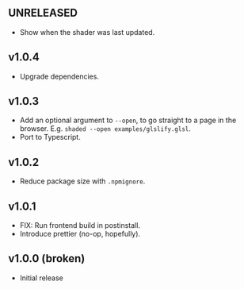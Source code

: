 ## UNRELEASED

- Show when the shader was last updated.

## v1.0.4

- Upgrade dependencies.

## v1.0.3

- Add an optional argument to `--open`, to go straight to a page in the browser.
  E.g. `shaded --open examples/glslify.glsl`.
- Port to Typescript.

## v1.0.2

- Reduce package size with `.npmignore`.

## v1.0.1

- FIX: Run frontend build in postinstall.
- Introduce prettier (no-op, hopefully).

## v1.0.0 (broken)

- Initial release
